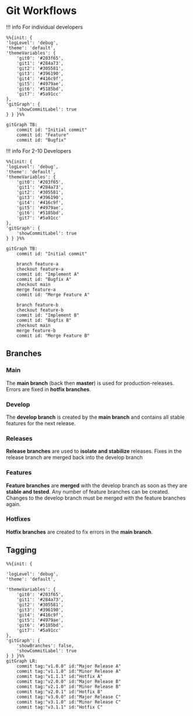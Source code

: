 # Git Workflows

!!! info
For individual developers

```mermaid
%%{init: {
'logLevel': 'debug',
'theme': 'default',
'themeVariables': {
    'git0': '#203f65',
    'git1': '#284a73',
    'git2': '#305581',
    'git3': '#396190',
    'git4': '#416c9f',
    'git5': '#4979ae',
    'git6': '#5185bd',
    'git7': '#5a91cc'
},
'gitGraph': {
    'showCommitLabel': true
} } }%%

gitGraph TB:
    commit id: "Initial commit"
    commit id: "Feature"
    commit id: "Bugfix"

```

!!! info
For 2-10 Developers

```mermaid
%%{init: {
'logLevel': 'debug',
'theme': 'default',
'themeVariables': {
    'git0': '#203f65',
    'git1': '#284a73',
    'git2': '#305581',
    'git3': '#396190',
    'git4': '#416c9f',
    'git5': '#4979ae',
    'git6': '#5185bd',
    'git7': '#5a91cc'
},
'gitGraph': {
    'showCommitLabel': true
} } }%%

gitGraph TB:
    commit id: "Initial commit"

    branch feature-a
    checkout feature-a
    commit id: "Implement A"
    commit id: "Bugfix A"
    checkout main
    merge feature-a
    commit id: "Merge Feature A"

    branch feature-b
    checkout feature-b
    commit id: "Implement B"
    commit id: "Bugfix B"
    checkout main
    merge feature-b
    commit id: "Merge Feature B"

```

## Branches

### Main

The **main branch** (back then **master**) is used for production-releases. Errors are fixed in **hotfix branches**.

### Develop

The **develop branch** is created by the **main branch** and contains all stable features for the next release.

### Releases

**Release branches** are used to **isolate and stabilize** releases. Fixes in the release branch are merged back into the develop branch

### Features

**Feature branches** are **merged** with the develop branch as soon as they are **stable and tested**. Any number of feature branches can be created. Changes to the develop branch must be merged with the feature branches again.

### Hotfixes

**Hotfix branches** are created to fix errors in the **main branch**.

## Tagging

```mermaid
%%{init: {

'logLevel': 'debug',
'theme': 'default',

'themeVariables': {
    'git0': '#203f65',
    'git1': '#284a73',
    'git2': '#305581',
    'git3': '#396190',
    'git4': '#416c9f',
    'git5': '#4979ae',
    'git6': '#5185bd',
    'git7': '#5a91cc'
},
'gitGraph': {
    'showBranches': false,
    'showCommitLabel': true
} } }%%
gitGraph LR:
    commit tag:"v1.0.0" id:"Major Release A"
    commit tag:"v1.1.0" id:"Minor Release A"
    commit tag:"v1.1.1" id:"Hotfix A"
    commit tag:"v2.0.0" id:"Major Release B"
    commit tag:"v2.1.0" id:"Minor Release B"
    commit tag:"v2.0.1" id:"Hotfix B"
    commit tag:"v3.0.0" id:"Major Release C"
    commit tag:"v3.1.0" id:"Minor Release C"
    commit tag:"v3.1.1" id:"Hotfix C"
```
